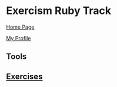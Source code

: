 # Exercism Ruby Track

[Home Page](https://exercism.org/tracks/ruby)

[My Profile](https://exercism.org/profiles/vpayno)

## Tools

## [Exercises](https://exercism.org/tracks/ruby/exercises)

